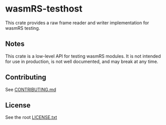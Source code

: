 # wasmRS-testhost

This crate provides a raw frame reader and writer implementation for wasmRS testing.

## Notes

This crate is a low-level API for testing wasmRS modules. It is not intended for use in production, is not well documented, and may break at any time.

## Contributing

See [CONTRIBUTING.md](https://github.com/nanobus/iota/blob/main/CONTRIBUTING.md)

## License

See the root [LICENSE.txt](https://github.com/nanobus/iota/blob/main/LICENSE.txt)



